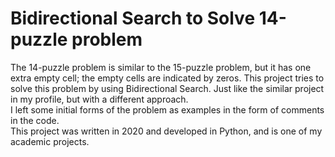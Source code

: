 # Bidirectional Search to Solve 14-puzzle problem

The 14-puzzle problem is similar to the 15-puzzle problem, but it has one extra empty cell; the empty cells are indicated by zeros. This project tries to solve this problem by using Bidirectional Search. Just like the similar project in my profile, but with a different approach.<br>
I left some initial forms of the problem as examples in the form of comments in the code.<br>
This project was written in 2020 and developed in Python, and is one of my academic projects.